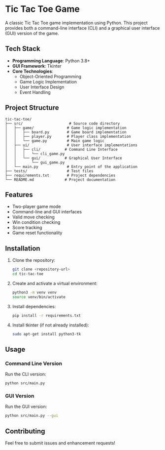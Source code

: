 # Tic Tac Toe Game

A classic Tic Tac Toe game implementation using Python. This project provides both a command-line interface (CLI) and a graphical user interface (GUI) version of the game.

## Tech Stack

- **Programming Language**: Python 3.8+
- **GUI Framework**: Tkinter
- **Core Technologies**:
  - Object-Oriented Programming
  - Game Logic Implementation
  - User Interface Design
  - Event Handling

## Project Structure

```
tic-tac-toe/
├── src/                     # Source code directory
│   ├── game/               # Game logic implementation
│   │   ├── board.py        # Game board implementation
│   │   ├── player.py       # Player class implementation
│   │   └── game.py         # Main game logic
│   ├── ui/                 # User interface implementations
│   │   ├── cli/           # Command Line Interface
│   │   │   └── cli_game.py
│   │   └── gui/           # Graphical User Interface
│   │       └── gui_game.py
│   └── main.py             # Entry point of the application
├── tests/                  # Test files
├── requirements.txt        # Project dependencies
└── README.md              # Project documentation
```

## Features

- Two-player game mode
- Command-line and GUI interfaces
- Valid move checking
- Win condition checking
- Score tracking
- Game reset functionality

## Installation

1. Clone the repository:
   ```bash
   git clone <repository-url>
   cd tic-tac-toe
   ```

2. Create and activate a virtual environment:
   ```bash
   python3 -m venv venv
   source venv/bin/activate
   ```

3. Install dependencies:
   ```bash
   pip install -r requirements.txt
   ```

4. Install tkinter (if not already installed):
   ```bash
   sudo apt-get install python3-tk
   ```

## Usage

### Command Line Version

Run the CLI version:
```bash
python src/main.py
```

### GUI Version

Run the GUI version:
```bash
python src/main.py --gui
```

## Contributing

Feel free to submit issues and enhancement requests!
